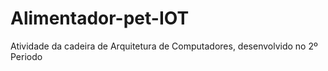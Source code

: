 # Alimentador-pet-IOT
Atividade da cadeira de Arquitetura de Computadores, desenvolvido no 2º Periodo
